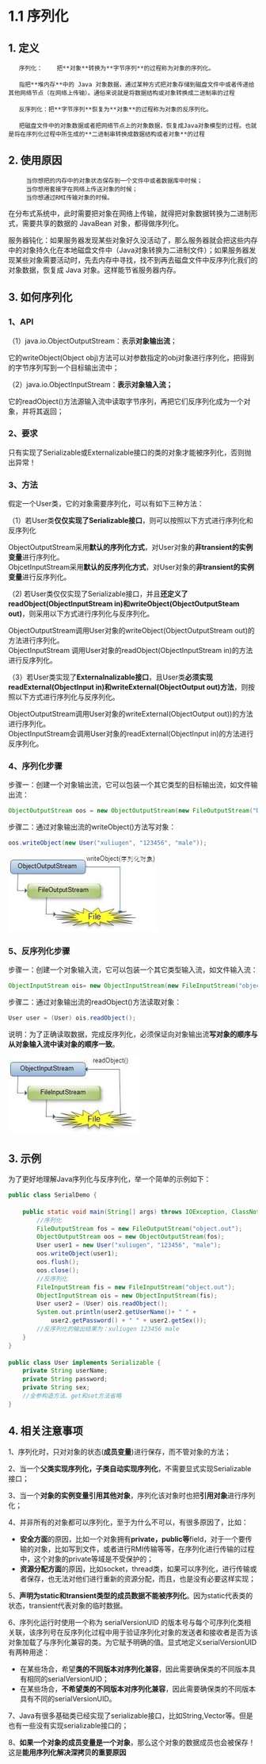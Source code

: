 # 1.1 序列化

## 1. 定义

       序列化：    把**对象**转换为**字节序列**的过程称为对象的序列化。

       指把**堆内存**中的 Java 对象数据，通过某种方式把对象存储到磁盘文件中或者传递给其他网络节点（在网络上传输）。通俗来说就是将数据结构或对象转换成二进制串的过程

       反序列化：把**字节序列**恢复为**对象**的过程称为对象的反序列化。

       把磁盘文件中的对象数据或者把网络节点上的对象数据，恢复成Java对象模型的过程。也就是将在序列化过程中所生成的**二进制串转换成数据结构或者对象**的过程

## 2. 使用原因

         当你想把的内存中的对象状态保存到一个文件中或者数据库中时候；  
         当你想用套接字在网络上传送对象的时候；  
         当你想通过RMI传输对象的时候。

在分布式系统中，此时需要把对象在网络上传输，就得把对象数据转换为二进制形式，需要共享的数据的 JavaBean 对象，都得做序列化。

服务器钝化：如果服务器发现某些对象好久没活动了，那么服务器就会把这些内存中的对象持久化在本地磁盘文件中（Java对象转换为二进制文件）；如果服务器发现某些对象需要活动时，先去内存中寻找，找不到再去磁盘文件中反序列化我们的对象数据，恢复成 Java 对象。这样能节省服务器内存。

## 3. 如何序列化

### **1、API**

（1）java.io.ObjectOutputStream：表**示对象输出流**；

它的writeObject\(Object obj\)方法可以对参数指定的obj对象进行序列化，把得到的字节序列写到一个目标输出流中；

（2）java.io.ObjectInputStream：**表示对象输入流；**

它的readObject\(\)方法源输入流中读取字节序列，再把它们反序列化成为一个对象，并将其返回；

### **2、要求**

只有实现了Serializable或Externalizable接口的类的对象才能被序列化，否则抛出异常！

### **3、方法**

假定一个User类，它的对象需要序列化，可以有如下三种方法：

（1）若User类**仅仅实现了Serializable接口**，则可以按照以下方式进行序列化和反序列化

ObjectOutputStream采用**默认的序列化方式**，对User对象的**非transient的实例变量**进行序列化。   
ObjcetInputStream采用**默认的反序列化方式**，对User对象的**非transient的实例变量**进行反序列化。

（2\) 若User类仅仅实现了Serializable接口，并且**还定义了readObject\(ObjectInputStream in\)和writeObject\(ObjectOutputSteam out\)**，则采用以下方式进行序列化与反序列化。

ObjectOutputStream调用User对象的writeObject\(ObjectOutputStream out\)的方法进行序列化。   
ObjectInputStream   调用User对象的readObject\(ObjectInputStream in\)的方法进行反序列化。

（3）若User类实现了**Externalnalizable接口**，且User类**必须实现readExternal\(ObjectInput in\)和writeExternal\(ObjectOutput out\)方法**，则按照以下方式进行序列化与反序列化。

ObjectOutputStream调用User对象的writeExternal\(ObjectOutput out\)\)的方法进行序列化。   
ObjectInputStream会调用User对象的readExternal\(ObjectInput in\)的方法进行反序列化。

### **4、序列化步骤**

步骤一：创建一个对象输出流，它可以包装一个其它类型的目标输出流，如文件输出流：

```java
ObjectOutputStream oos = new ObjectOutputStream(new FileOutputStream("D:\\object.out"));
```

步骤二：通过对象输出流的writeObject\(\)方法写对象：

```java
oos.writeObject(new User("xuliugen", "123456", "male"));
```

![](../../.gitbook/assets/image%20%2878%29.png)

### **5、反序列化步骤**

步骤一：创建一个对象输入流，它可以包装一个其它类型输入流，如文件输入流：

```java
ObjectInputStream ois= new ObjectInputStream(new FileInputStream("object.out"));
```

步骤二：通过对象输出流的readObject\(\)方法读取对象：

```java
User user = (User) ois.readObject();
```

说明：为了正确读取数据，完成反序列化，必须保证向对象输出流**写对象的顺序与从对象输入流中读对象的顺序一致**。

![](../../.gitbook/assets/image%20%28100%29.png)

## **3. 示例**

为了更好地理解Java序列化与反序列化，举一个简单的示例如下：

```java
public class SerialDemo {

    public static void main(String[] args) throws IOException, ClassNotFoundException {
        //序列化
        FileOutputStream fos = new FileOutputStream("object.out");
        ObjectOutputStream oos = new ObjectOutputStream(fos);
        User user1 = new User("xuliugen", "123456", "male");
        oos.writeObject(user1);
        oos.flush();
        oos.close();
        //反序列化
        FileInputStream fis = new FileInputStream("object.out");
        ObjectInputStream ois = new ObjectInputStream(fis);
        User user2 = (User) ois.readObject();
        System.out.println(user2.getUserName()+ " " + 
            user2.getPassword() + " " + user2.getSex());
        //反序列化的输出结果为：xuliugen 123456 male
    }
}

public class User implements Serializable {
    private String userName;
    private String password;
    private String sex;
    //全参构造方法、get和set方法省略
}
```

## 4. 相关注意事项

1、序列化时，只对对象的状态\(**成员变量**\)进行保存，而不管对象的方法；

2、当一个**父类实现序列化，子类自动实现序列化**，不需要显式实现Serializable接口；

3、当一个**对象的实例变量引用其他对象**，序列化该对象时也把**引用对象**进行序列化；

4、并非所有的对象都可以序列化，至于为什么不可以，有很多原因了，比如：

* **安全方面**的原因，比如一个对象拥有**private，public等**field，对于一个要传输的对象，比如写到文件，或者进行RMI传输等等，在序列化进行传输的过程中，这个对象的private等域是不受保护的；
* **资源分配方面**的原因，比如socket，thread类，如果可以序列化，进行传输或者保存，也无法对他们进行重新的资源分配，而且，也是没有必要这样实现；

5、**声明为static和transient类型的成员数据不能被序列化**。因为static代表类的状态，transient代表对象的临时数据。

6、序列化运行时使用一个称为 serialVersionUID 的版本号与每个可序列化类相关联，该序列号在反序列化过程中用于验证序列化对象的发送者和接收者是否为该对象加载了与序列化兼容的类。为它赋予明确的值。显式地定义serialVersionUID有两种用途：

* 在某些场合，希望**类的不同版本对序列化兼容**，因此需要确保类的不同版本具有相同的serialVersionUID；
* 在某些场合，**不希望类的不同版本对序列化兼容**，因此需要确保类的不同版本具有不同的serialVersionUID。

7、Java有很多基础类已经实现了serializable接口，比如String,Vector等。但是也有一些没有实现serializable接口的；

8、**如果一个对象的成员变量是一个对象**，那么这个对象的数据成员也会被保存！这是**能用序列化解决深拷贝的重要原因**

